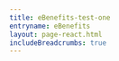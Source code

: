 ```yaml
---
title: eBenefits-test-one
entryname: eBenefits
layout: page-react.html
includeBreadcrumbs: true
---
```

